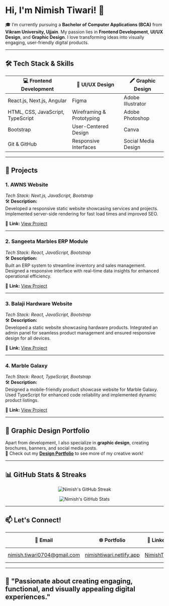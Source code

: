 # Hi, I'm Nimish Tiwari! 👋

🎓 I’m currently pursuing a **Bachelor of Computer Applications (BCA)** from **Vikram University, Ujjain**. My passion lies in **Frontend Development**, **UI/UX Design**, and **Graphic Design**. I love transforming ideas into visually engaging, user-friendly digital products.

---

## 🛠 Tech Stack & Skills

| 💻 **Frontend Development**  | 🎨 **UI/UX Design**      | 🖍️ **Graphic Design** |
|-----------------------------|-------------------------|-----------------------|
| React.js, Next.js, Angular   | Figma                   | Adobe Illustrator     |
| HTML, CSS, JavaScript, TypeScript | Wireframing & Prototyping | Adobe Photoshop       |
| Bootstrap                    | User-Centered Design    | Canva                 |
| Git & GitHub                 | Responsive Interfaces   | Social Media Design   |

---

## 🚀 Projects

### 1. **AWNS Website**  
*Tech Stack: Next.js, JavaScript, Bootstrap*  
🛠️ **Description:**  
Developed a responsive static website showcasing services and projects. Implemented server-side rendering for fast load times and improved SEO.  

🔗 **Link:** [View Project](#)

---

### 2. **Sangeeta Marbles ERP Module**  
*Tech Stack: React, JavaScript, Bootstrap*  
🛠️ **Description:**  
Built an ERP system to streamline inventory and sales management. Designed a responsive interface with real-time data insights for enhanced operational efficiency.  

🔗 **Link:** [View Project](#)

---

### 3. **Balaji Hardware Website**  
*Tech Stack: React, JavaScript, Bootstrap*  
🛠️ **Description:**  
Developed a static website showcasing hardware products. Integrated an admin panel for seamless product management and ensured responsive design for all devices.  

🔗 **Link:** [View Project](#)

---

### 4. **Marble Galaxy**  
*Tech Stack: React, TypeScript, Bootstrap*  
🛠️ **Description:**  
Designed a mobile-friendly product showcase website for Marble Galaxy. Used TypeScript for enhanced code reliability and implemented dynamic product listings.  

🔗 **Link:** [View Project](#)

---

## 🎨 Graphic Design Portfolio

Apart from development, I also specialize in **graphic design**, creating brochures, banners, and social media posts.  
🎯 Check out my **[Design Portfolio](https://nimishtiwari.netlify.app/)** to see more of my creative work!

---

## 📊 GitHub Stats & Streaks

<p align="center">
  <img src="https://github-readme-streak-stats.herokuapp.com/?user=nimish-tiwari123&theme=tokyonight" alt="Nimish's GitHub Streak" />
</p>

<p align="center">
  <img src="https://github-readme-stats.vercel.app/api?username=nimish-tiwari123&show_icons=true&theme=tokyonight" alt="Nimish's GitHub Stats" />
</p>

---

## 📫 Let's Connect!

| 📧 **Email**             | 🌐 **Portfolio**                          | 💼 **LinkedIn**                                 | 🐱 **GitHub**                                  |
|--------------------------|------------------------------------------|-------------------------------------------------|------------------------------------------------|
| [nimish.tiwari0704@gmail.com](mailto:nimish.tiwari0704@gmail.com) | [nimishtiwari.netlify.app](https://nimishtiwari.netlify.app/) | [NimishTiwari](https://www.linkedin.com/in/nimish-tiwari-542146274/) | [nimish-tiwari123](https://github.com/nimish-tiwari123) |

---

## 🌟 "Passionate about creating engaging, functional, and visually appealing digital experiences."
